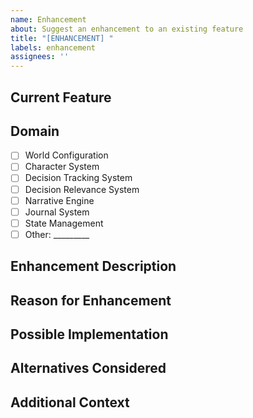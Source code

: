 ```yaml
---
name: Enhancement
about: Suggest an enhancement to an existing feature
title: "[ENHANCEMENT] "
labels: enhancement
assignees: ''
---
```


## Current Feature
<!-- Describe the current feature that you want to enhance -->

## Domain
<!-- Select the domain this enhancement belongs to -->
- [ ] World Configuration
- [ ] Character System
- [ ] Decision Tracking System
- [ ] Decision Relevance System
- [ ] Narrative Engine
- [ ] Journal System
- [ ] State Management
- [ ] Other: _________

## Enhancement Description
<!-- A clear and concise description of what you want to enhance and how -->

## Reason for Enhancement
<!-- Why is this enhancement valuable? -->

## Possible Implementation
<!-- If you have any ideas about how to implement this enhancement, describe them here -->

## Alternatives Considered
<!-- Have you considered any alternative solutions? -->

## Additional Context
<!-- Add any other context or screenshots about the enhancement here -->
